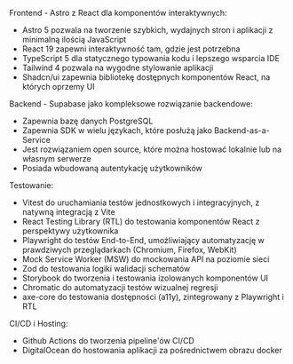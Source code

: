 Frontend - Astro z React dla komponentów interaktywnych:
- Astro 5 pozwala na tworzenie szybkich, wydajnych stron i aplikacji z minimalną ilością JavaScript
- React 19 zapewni interaktywność tam, gdzie jest potrzebna
- TypeScript 5 dla statycznego typowania kodu i lepszego wsparcia IDE
- Tailwind 4 pozwala na wygodne stylowanie aplikacji
- Shadcn/ui zapewnia bibliotekę dostępnych komponentów React, na których oprzemy UI

Backend - Supabase jako kompleksowe rozwiązanie backendowe:
- Zapewnia bazę danych PostgreSQL
- Zapewnia SDK w wielu językach, które posłużą jako Backend-as-a-Service
- Jest rozwiązaniem open source, które można hostować lokalnie lub na własnym serwerze
- Posiada wbudowaną autentykację użytkowników

Testowanie:
- Vitest do uruchamiania testów jednostkowych i integracyjnych, z natywną integracją z Vite
- React Testing Library (RTL) do testowania komponentów React z perspektywy użytkownika
- Playwright do testów End-to-End, umożliwiający automatyzację w prawdziwych przeglądarkach (Chromium, Firefox, WebKit)
- Mock Service Worker (MSW) do mockowania API na poziomie sieci
- Zod do testowania logiki walidacji schematów
- Storybook do tworzenia i testowania izolowanych komponentów UI
- Chromatic do automatyzacji testów wizualnej regresji
- axe-core do testowania dostępności (a11y), zintegrowany z Playwright i RTL

CI/CD i Hosting:
- Github Actions do tworzenia pipeline'ów CI/CD
- DigitalOcean do hostowania aplikacji za pośrednictwem obrazu docker